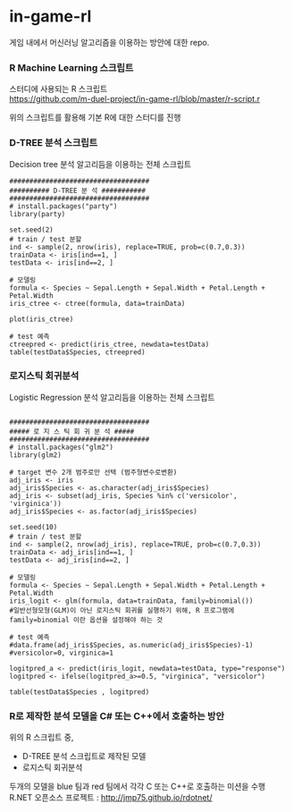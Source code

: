 # in-game-rl
게임 내에서 머신러닝 알고리즘을 이용하는 방안에 대한 repo.

### R Machine Learning 스크립트
스터디에 사용되는 R 스크립트  
https://github.com/m-duel-project/in-game-rl/blob/master/r-script.r  

위의 스크립트를 활용해 기본 R에 대한 스터디를 진행  

### D-TREE 분석 스크립트
Decision tree 분석 알고리듬을 이용하는 전체 스크립트  
```
###################################
########## D-TREE 분 석 ###########
###################################
# install.packages("party")
library(party)

set.seed(2)
# train / test 분할
ind <- sample(2, nrow(iris), replace=TRUE, prob=c(0.7,0.3))
trainData <- iris[ind==1, ]
testData <- iris[ind==2, ]

# 모델링
formula <- Species ~ Sepal.Length + Sepal.Width + Petal.Length + Petal.Width
iris_ctree <- ctree(formula, data=trainData)

plot(iris_ctree)

# test 예측
ctreepred <- predict(iris_ctree, newdata=testData)
table(testData$Species, ctreepred)
```

### 로지스틱 회귀분석
Logistic Regression 분석 알고리듬을 이용하는 전체 스크립트
```

###################################
##### 로 지 스 틱 회 귀 분 석 #####
###################################
# install.packages("glm2")
library(glm2)

# target 변수 2개 범주로만 선택 (범주형변수로변환)
adj_iris <- iris
adj_iris$Species <- as.character(adj_iris$Species)
adj_iris <- subset(adj_iris, Species %in% c('versicolor', 'virginica'))
adj_iris$Species <- as.factor(adj_iris$Species)

set.seed(10)
# train / test 분할
ind <- sample(2, nrow(adj_iris), replace=TRUE, prob=c(0.7,0.3))
trainData <- adj_iris[ind==1, ]
testData <- adj_iris[ind==2, ]

# 모델링
formula <- Species ~ Sepal.Length + Sepal.Width + Petal.Length + Petal.Width
iris_logit <- glm(formula, data=trainData, family=binomial()) 
#일반선형모형(GLM)이 아닌 로지스틱 회귀를 실행하기 위해, R 프로그램에 family=binomial 이란 옵션을 설정해야 하는 것

# test 예측
#data.frame(adj_iris$Species, as.numeric(adj_iris$Species)-1) #versicolor=0, virginica=1

logitpred_a <- predict(iris_logit, newdata=testData, type="response")
logitpred <- ifelse(logitpred_a>=0.5, "virginica", "versicolor")

table(testData$Species , logitpred)
```
### R로 제작한 분석 모델을 C# 또는 C++에서 호출하는 방안
위의 R 스크립트 중,  
- D-TREE 분석 스크립트로 제작된 모델  
- 로지스틱 회귀분석  

두개의 모델을 blue 팀과 red 팀에서 각각 C 또는 C++로 호출하는 미션을 수행  
R.NET 오픈소스 프로젝트 : http://jmp75.github.io/rdotnet/  



